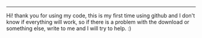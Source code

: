 - - - -
Hi!
thank you for using my code, this is my first time using github and I don't know if everything will work, so if there is a problem with the download or something else, write to me and I will try to help. :)
